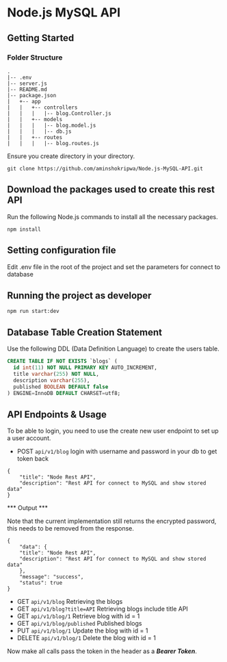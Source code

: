 # Node.js MySQL API

## Getting Started

### Folder Structure
```
.
|-- .env
|-- server.js
|-- README.md
|-- package.json
|   +-- app
|   |   +-- controllers
|   |   |   |-- blog.Controller.js
|   |   +-- models
|   |   |   |-- blog.model.js
|   |   |   |-- db.js
|   |   +-- routes
|   |   |   |-- blog.routes.js
```
Ensure you create directory in your directory.

`git clone https://github.com/aminshokripwa/Node.js-MySQL-API.git`

## Download the packages used to create this rest API
Run the following Node.js commands to install all the necessary packages.

```
npm install
```

## Setting configuration file
Edit .env file in the root of the project and set the parameters for connect to database

## Running the project as developer

`npm run start:dev`

## Database Table Creation Statement
Use the following DDL (Data Definition Language) to create the users table.

``` SQL
CREATE TABLE IF NOT EXISTS `blogs` (
  id int(11) NOT NULL PRIMARY KEY AUTO_INCREMENT,
  title varchar(255) NOT NULL,
  description varchar(255),
  published BOOLEAN DEFAULT false
) ENGINE=InnoDB DEFAULT CHARSET=utf8;
```

## API Endpoints & Usage

To be able to login, you need to use the create new user endpoint to set up a user account.

* POST    `api/v1/blog` login with username and password in your db to get token back

```
{
    "title": "Node Rest API",
    "description": "Rest API for connect to MySQL and show stored data"
}
```

*** Output ***

Note that the current implementation still returns the encrypted password, this needs to be removed from the response.

```
{
    "data": {
    "title": "Node Rest API",
    "description": "Rest API for connect to MySQL and show stored data"
    },
    "message": "success",
    "status": true
}
```

* GET     `api/v1/blog` Retrieving the blogs
* GET     `api/v1/blog?title=API` Retrieving blogs include title API
* GET     `api/v1/blog/1` Retrieve blog with id = 1
* GET     `api/v1/blog/published` Published blogs
* PUT     `api/v1/blog/1` Update the blog with id = 1
* DELETE  `api/v1/blog/1` Delete the blog with id = 1

Now make all calls pass the token in the header as a ***Bearer Token***.
